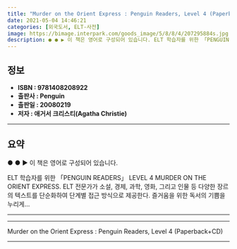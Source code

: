 ```yaml
---
title: "Murder on the Orient Express : Penguin Readers, Level 4 (Paperback+CD)"
date: 2021-05-04 14:46:21
categories: [외국도서, ELT-사전]
image: https://bimage.interpark.com/goods_image/5/8/8/4/207295884s.jpg
description: ● ● ▶ 이 책은 영어로 구성되어 있습니다. ELT 학습자를 위한 「PENGUIN READERS」 LEVEL 4 MURDER ON THE ORIENT EXPRESS. ELT 전문가가 소설, 경제, 과학, 영화, 그리고 인물 등 다양한 장르의 텍스트를 단순화하여 단계별 접근 방식으
---
```


## **정보**

- **ISBN : 9781408208922**
- **출판사 : Penguin**
- **출판일 : 20080219**
- **저자 : 애거서 크리스티(Agatha Christie)**

------



## **요약**

●  ●  ▶ 이 책은 영어로 구성되어 있습니다.

ELT 학습자를 위한 「PENGUIN READERS」 LEVEL 4 MURDER ON THE ORIENT EXPRESS. ELT 전문가가 소설, 경제, 과학, 영화, 그리고 인물 등 다양한 장르의 텍스트를 단순화하여 단계별 접근 방식으로 제공한다. 즐거움을 위한 독서의 기쁨을 누리게... 

------



------


Murder on the Orient Express : Penguin Readers, Level 4 (Paperback+CD) 

------


